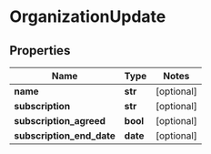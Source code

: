 # OrganizationUpdate

## Properties
Name | Type | Notes
------------ | ------------- | -------------
**name** | **str** | [optional] 
**subscription** | **str** | [optional] 
**subscription_agreed** | **bool** | [optional] 
**subscription_end_date** | **date** | [optional] 


